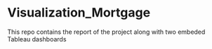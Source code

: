 # Visualization_Mortgage
 This repo contains the report of the project along with two embeded Tableau dashboards
